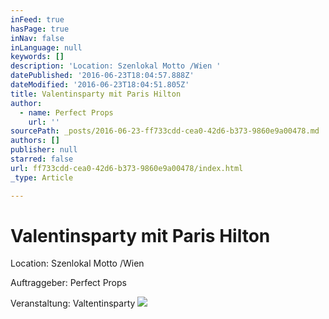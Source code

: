 ```yaml
---
inFeed: true
hasPage: true
inNav: false
inLanguage: null
keywords: []
description: 'Location: Szenlokal Motto /Wien '
datePublished: '2016-06-23T18:04:57.888Z'
dateModified: '2016-06-23T18:04:51.805Z'
title: Valentinsparty mit Paris Hilton
author:
  - name: Perfect Props
    url: ''
sourcePath: _posts/2016-06-23-ff733cdd-cea0-42d6-b373-9860e9a00478.md
authors: []
publisher: null
starred: false
url: ff733cdd-cea0-42d6-b373-9860e9a00478/index.html
_type: Article

---
```

# Valentinsparty mit Paris Hilton

Location: Szenlokal Motto /Wien

Auftraggeber: Perfect Props

Veranstaltung: Valtentinsparty
![](https://the-grid-user-content.s3-us-west-2.amazonaws.com/2b852f7b-730e-4d1c-8540-8b1fb5171322.jpg)